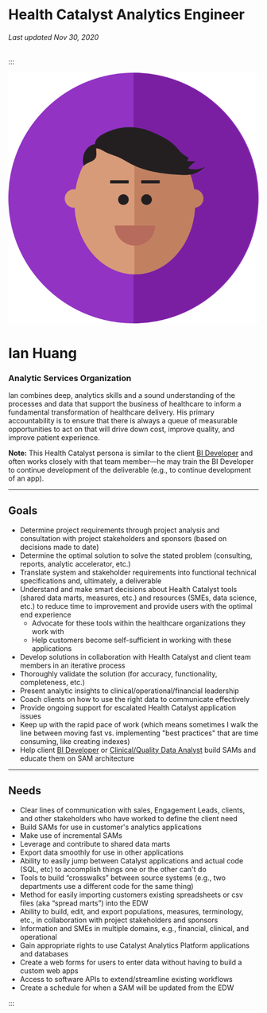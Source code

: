 # Health Catalyst Analytics Engineer

###### Last updated Nov 30, 2020

:::

<div class="persona-header">

![Avatar Image](./assets/avatars/avatar99.svg)

<div>

# Ian Huang

### Analytic Services Organization

Ian combines deep, analytics skills and a sound understanding of the processes and data that support the business of healthcare to inform a fundamental transformation of healthcare delivery. His primary accountability is to ensure that there is always a queue of measurable opportunities to act on that will drive down cost, improve quality, and improve patient experience.

**Note:** This Health Catalyst persona is similar to the client [BI Developer](/content/personas/bi-developer) and often works closely with that team member—he may train the BI Developer to continue development of the deliverable (e.g., to continue development of an app).

</div>

</div>

---

## Goals

-   Determine project requirements through project analysis and consultation with project stakeholders and sponsors (based on decisions made to date)
-   Determine the optimal solution to solve the stated problem (consulting, reports, analytic accelerator, etc.)
-   Translate system and stakeholder requirements into functional technical specifications and, ultimately, a deliverable
-   Understand and make smart decisions about Health Catalyst tools (shared data marts, measures, etc.) and resources (SMEs, data science, etc.) to reduce time to improvement and provide users with the optimal end experience
    -   Advocate for these tools within the healthcare organizations they work with
    -   Help customers become self-sufficient in working with these applications
-   Develop solutions in collaboration with Health Catalyst and client team members in an iterative process
-   Thoroughly validate the solution (for accuracy, functionality, completeness, etc.)
-   Present analytic insights to clinical/operational/financial leadership
-   Coach clients on how to use the right data to communicate effectively
-   Provide ongoing support for escalated Health Catalyst application issues
-   Keep up with the rapid pace of work (which means sometimes I walk the line between moving fast vs. implementing "best practices" that are time consuming, like creating indexes)
-   Help client [BI Developer](/content/personas/bi-developer) or [Clinical/Quality Data Analyst](/content/personas/clinical-quality-data-analyst) build SAMs and educate them on SAM architecture

---

## Needs

-   Clear lines of communication with sales, Engagement Leads, clients, and other stakeholders who have worked to define the client need
-   Build SAMs for use in customer's analytics applications
-   Make use of incremental SAMs
-   Leverage and contribute to shared data marts
-   Export data smoothly for use in other applications
-   Ability to easily jump between Catalyst applications and actual code (SQL, etc) to accomplish things one or the other can't do
-   Tools to build “crosswalks” between source systems (e.g., two departments use a different code for the same thing)
-   Method for easily importing customers existing spreadsheets or csv files (aka “spread marts”) into the EDW
-   Ability to build, edit, and export populations, measures, terminology, etc., in collaboration with project stakeholders and sponsors
-   Information and SMEs in multiple domains, e.g., financial, clinical, and operational
-   Gain appropriate rights to use Catalyst Analytics Platform applications and databases
-   Create a web forms for users to enter data without having to build a custom web apps
-   Access to software APIs to extend/streamline existing workflows
-   Create a schedule for when a SAM will be updated from the EDW

:::
